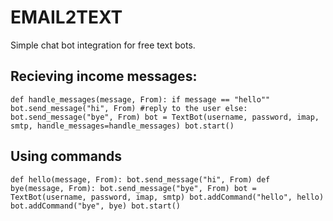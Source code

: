 # EMAIL2TEXT

Simple chat bot integration for free text bots.

## Recieving income messages:
`
def handle_messages(message, From):
    if message == "hello""
        bot.send_message("hi", From) #reply to the user
    else:
        bot.send_message("bye", From)
bot = TextBot(username, password, imap, smtp, handle_messages=handle_messages)
bot.start()
`
## Using commands
`
def hello(message, From):
    bot.send_message("hi", From)
def bye(message, From):
    bot.send_message("bye", From)
bot = TextBot(username, password, imap, smtp)
bot.addCommand("hello", hello)
bot.addCommand("bye", bye)
bot.start()
`